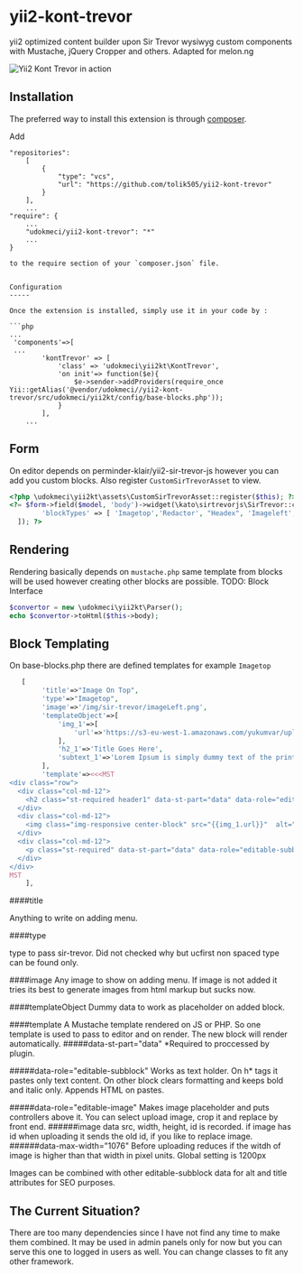 # yii2-kont-trevor
yii2 optimized content builder upon Sir Trevor wysiwyg custom components with Mustache, jQuery Cropper and others.
Adapted for melon.ng

![Yii2 Kont Trevor in action](https://raw.github.com/udokmeci/yii2-kont-trevor/master/kont-trevor.gif)

Installation
------------

The preferred way to install this extension is through [composer](http://getcomposer.org/download/).

Add
```
"repositories":
    [
        {
            "type": "vcs",
            "url": "https://github.com/tolik505/yii2-kont-trevor"
        }
    ],
    ...
"require": {
    ...
    "udokmeci/yii2-kont-trevor": "*"
    ...
}

to the require section of your `composer.json` file.


Configuration
-----

Once the extension is installed, simply use it in your code by :

```php
...
 'components'=>[
 ...
        'kontTrevor' => [
            'class' => 'udokmeci\yii2kt\KontTrevor',
            'on init'=> function($e){
                $e->sender->addProviders(require_once Yii::getAlias('@vendor/udokmeci//yii2-kont-trevor/src/udokmeci/yii2kt/config/base-blocks.php'));
            }
        ],
    ...
```

Form
-----

On editor depends on perminder-klair/yii2-sir-trevor-js however you can add you custom blocks. Also register `CustomSirTrevorAsset` to view.
```php
<?php \udokmeci\yii2kt\assets\CustomSirTrevorAsset::register($this); ?>
<?= $form->field($model, 'body')->widget(\kato\sirtrevorjs\SirTrevor::classname(),[
        'blockTypes' => [ 'Imagetop','Redactor', "Headex", 'Imageleft', 'Twocolumns', 'Threecolumns','Imageright','Textblock','Hr'],
  ]); ?>
```

Rendering
-----

Rendering basically depends on `mustache.php` same template from blocks will be used however creating other blocks are possible. TODO: Block Interface

```php
$convertor = new \udokmeci\yii2kt\Parser();
echo $convertor->toHtml($this->body);
```

Block Templating
-----

On base-blocks.php there are defined templates for example `Imagetop`


```php
   [
        'title'=>"Image On Top",
        'type'=>"Imagetop",
        'image'=>'/img/sir-trevor/imageLeft.png',
        'templateObject'=>[
            'img_1'=>[
                'url'=>'https://s3-eu-west-1.amazonaws.com/yukumvar/upload/0aNk9D.',
            ],
            'h2_1'=>'Title Goes Here',
            'subtext_1'=>'Lorem Ipsum is simply dummy text of the printing and typesetting industry. Lorem Ipsum has been the industrys standard dummy text ever since the 1500s, when an unknown printer took a galley of type and scrambled it to make a type specimen book. It has survived not only five centuries, but also the leap into electronic typesetting, remaining essentially unchanged.',
        ],
        'template'=><<<MST
<div class="row">
  <div class="col-md-12">
    <h2 class="st-required header1" data-st-part="data" data-role="editable-subblock" data-key="h2_1" >{{h2_1}}</h2>
  </div>
  <div class="col-md-12">
    <img class="img-responsive center-block" src="{{img_1.url}}"  alt="{{h2_1}}" title="{{h2_1}}" data-width="{{img_1.width}}" data-height='{{img_1.height}}' width="{{img_1.width}}" height='{{img_1.height}}'data-id="{{img_1.id}}" data-st-part="data" data-role="editable-image" data-max-width="1076" data-key="img_1"/>
  </div>
  <div class="col-md-12">
    <p class="st-required" data-st-part="data" data-role="editable-subblock"  data-key="subtext_1" >{{{subtext_1}}}</p>
  </div>
</div>
MST
    ],
```

####title

Anything to write on adding menu.

####type

type to pass sir-trevor. Did not checked why but ucfirst non spaced type can be found only.

####image
Any image to show on adding menu. If image is not added it tries its best to generate images from html markup but sucks now.

####templateObject
Dummy data to work as placeholder on added block.

####template
A Mustache template rendered on JS or PHP. So one template is used to pass to editor and on render. The new block will render automatically. 
#####data-st-part="data"
*Required to proccessed by plugin.

#####data-role="editable-subblock"
Works as text holder. On h* tags it pastes only text content. On other block clears formatting and keeps bold and italic only.
Appends HTML on pastes.

#####data-role="editable-image"
Makes image placeholder and puts controllers above it.
You can select upload image, crop it and replace by front end. 
######image data
  src, width, height, id is recorded. if image has id when uploading it sends the old id, if you like to replace image.
######data-max-width="1076" 
  Before uploading reduces if the witdh of image is higher than that width in pixel units. Global setting is 1200px
  
Images can be combined with other editable-subblock data for alt and title attributes for SEO purposes.

The Current Situation?
-----

There are too many dependencies since I have not find any time to make them combined. It may be used in admin panels only for now but you can serve this one to logged in users as well. You can change classes to fit any other framework.








